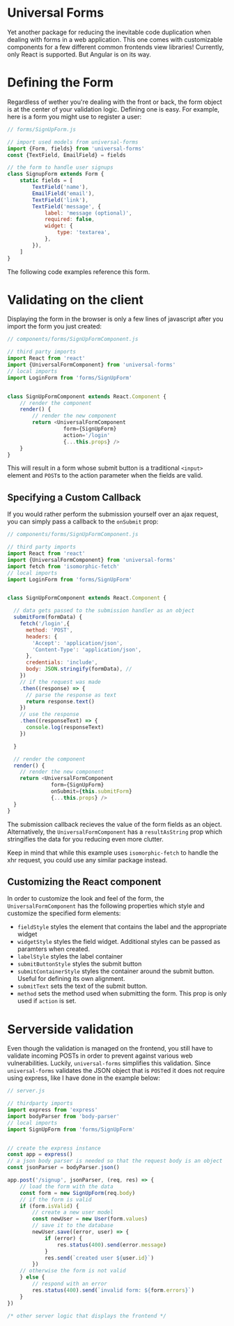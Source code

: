 

# Universal Forms

Yet another package for reducing the inevitable code duplication when dealing with forms in a web application. This one comes with customizable components for a few different common frontends view libraries! Currently, only React is supported. But Angular is on its way.


# Defining the Form

Regardless of wether you're dealing with the front or back, the form object is at the center of your validation logic. Defining one is easy. For example, here is a form you might use to register a user:

```javascript
// forms/SignUpForm.js

// import used models from universal-forms
import {Form, fields} from 'universal-forms'
const {TextField, EmailField} = fields

// the form to handle user signups
class SignupForm extends Form {
    static fields = [
        TextField('name'),
        EmailField('email'),
        TextField('link'),
        TextField('message', {
            label: 'message (optional)',
            required: false,
            widget: {
                type: 'textarea',
            },
        }),
    ]
}
```

The following code examples reference this form.

# Validating on the client

Displaying the form in the browser is only a few lines of javascript after you import the form you just created:

```javascript
// components/forms/SignUpFormComponent.js

// third party imports
import React from 'react'
import {UniversalFormComponent} from 'universal-forms'
// local imports
import LoginForm from 'forms/SignUpForm'


class SignUpFormComponent extends React.Component {
    // render the component
    render() {
        // render the new component
        return <UniversalFormComponent
                  form={SignUpForm}
                  action='/login'
                  {...this.props} />
    }
}
```

This will result in a form whose submit button is a traditional `<input>` element and `POST`s to the action parameter when the fields are valid.

## Specifying a Custom Callback

If you would rather perform the submission yourself over an ajax request, you can simply pass a callback to the `onSubmit` prop:

```javascript
// components/forms/SignUpFormComponent.js

// third party imports
import React from 'react'
import {UniversalFormComponent} from 'universal-forms'
import fetch from 'isomorphic-fetch'
// local imports
import LoginForm from 'forms/SignUpForm'


class SignUpFormComponent extends React.Component {

  // data gets passed to the submission handler as an object
  submitForm(formData) {
    fetch('/login',{
      method: 'POST',
      headers: {
        'Accept': 'application/json',
        'Content-Type': 'application/json',
      },
      credentials: 'include',
      body: JSON.stringify(formData), //
    })
    // if the request was made
    .then((response) => {
      // parse the response as text
      return response.text()
    })
    // use the response
    .then((responseText) => {
      console.log(responseText)
    })

  }

  // render the component
  render() {
    // render the new component
    return <UniversalFormComponent
              form={SignUpForm}
              onSubmit={this.submitForm}
              {...this.props} />
  }
}
```

The submission callback recieves the value of the form fields as an object. Alternatively, the `UniversalFormComponent` has a `resultAsString` prop which stringifies the data for you reducing even more clutter.

Keep in mind that while this example uses `isomorphic-fetch` to handle the xhr request, you could use any similar package instead.

## Customizing the React component

In order to customize the look and feel of the form, the `UniversalFormComponent` has the following properties which style and customize the specified form elements:

* `fieldStyle` styles the element that contains the label and the appropriate widget
* `widgetStyle` styles the field widget. Additional styles can be passed as paramters when created.
* `labelStyle` styles the label container
* `submitButtonStyle` styles the submit button
* `submitContainerStyle` styles the container around the submit button. Useful for defining its own alignment.
* `submitText` sets the text of the submit button.
* `method` sets the method used when submitting the form. This prop is only used if `action` is set.


# Serverside validation

Even though the validation is managed on the frontend, you still have to validate incoming POSTs in order to prevent against various web vulnerabilities. Luckily, `universal-forms` simplifies this validation. Since `universal-forms` validates the JSON object that is `POST`ed it does not require using express, like I have done in the example below:

```javascript
// server.js

// thirdparty imports
import express from 'express'
import bodyParser from 'body-parser'
// local imports
import SignUpForm from 'forms/SignUpForm'


// create the express instance
const app = express()
// a json body parser is needed so that the request body is an object
const jsonParser = bodyParser.json()

app.post('/signup', jsonParser, (req, res) => {
    // load the form with the data
    const form = new SignUpForm(req.body)
    // if the form is valid
    if (form.isValid) {
        // create a new user model
        const newUser = new User(form.values)
        // save it to the database
        newUser.save((error, user) => {
            if (error) {
                res.status(400).send(error.message)
            }
            res.send(`created user ${user.id}`)
        })
    // otherwise the form is not valid
    } else {
        // respond with an error
        res.status(400).send(`invalid form: ${form.errors}`)
    }
})

/* other server logic that displays the frontend */  

```
